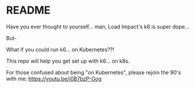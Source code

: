 # README

Have you ever thought to yourself... man, Load Impact's k6 is super dope...

But-

What if you could run k6... on Kubernetes??!

This repo will help you get set up with k6... on k8s.

For those confused about being "on Kubernetes", please rejoin the 90's with me:
https://youtu.be/j0B7bzP-Gog

